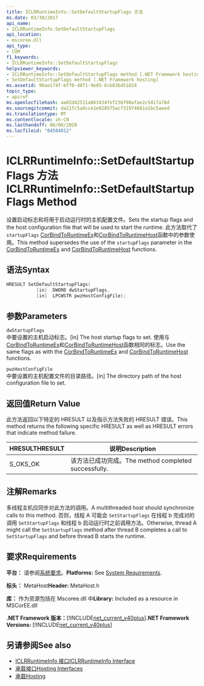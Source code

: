 ```yaml
---
title: ICLRRuntimeInfo::SetDefaultStartupFlags 方法
ms.date: 03/30/2017
api_name:
- ICLRRuntimeInfo.SetDefaultStartupFlags
api_location:
- mscoree.dll
api_type:
- COM
f1_keywords:
- ICLRRuntimeInfo::SetDefaultStartupFlags
helpviewer_keywords:
- ICLRRuntimeInfo::SetDefaultStartupFlags method [.NET Framework hosting]
- SetDefaultStartupFlags method [.NET Framework hosting]
ms.assetid: 98ae174f-bff0-48f1-9e05-6cb63b451824
topic_type:
- apiref
ms.openlocfilehash: aa02d42511a863434fef236f90afae2c5417a78d
ms.sourcegitcommit: da21fc5a8cce1e028575acf31974681a1bc5aeed
ms.translationtype: MT
ms.contentlocale: zh-CN
ms.lasthandoff: 06/08/2020
ms.locfileid: "84504012"
---
```

# <a name="iclrruntimeinfosetdefaultstartupflags-method"></a><span data-ttu-id="e3a85-102">ICLRRuntimeInfo::SetDefaultStartupFlags 方法</span><span class="sxs-lookup"><span data-stu-id="e3a85-102">ICLRRuntimeInfo::SetDefaultStartupFlags Method</span></span>
<span data-ttu-id="e3a85-103">设置启动标志和将用于启动运行时的主机配置文件。</span><span class="sxs-lookup"><span data-stu-id="e3a85-103">Sets the startup flags and the host configuration file that will be used to start the runtime.</span></span> <span data-ttu-id="e3a85-104">此方法取代了 `startupFlags` [CorBindToRuntimeEx](corbindtoruntimeex-function.md)和[CorBindToRuntimeHost](corbindtoruntimehost-function.md)函数中的参数使用。</span><span class="sxs-lookup"><span data-stu-id="e3a85-104">This method supersedes the use of the `startupFlags` parameter in the [CorBindToRuntimeEx](corbindtoruntimeex-function.md) and [CorBindToRuntimeHost](corbindtoruntimehost-function.md) functions.</span></span>  
  
## <a name="syntax"></a><span data-ttu-id="e3a85-105">语法</span><span class="sxs-lookup"><span data-stu-id="e3a85-105">Syntax</span></span>  
  
```cpp  
HRESULT SetDefaultStartupFlags(  
           [in]  DWORD dwStartupFlags,  
           [in]  LPCWSTR pwzHostConfigFile);  
```  
  
## <a name="parameters"></a><span data-ttu-id="e3a85-106">参数</span><span class="sxs-lookup"><span data-stu-id="e3a85-106">Parameters</span></span>  
 `dwStartupFlags`  
 <span data-ttu-id="e3a85-107">中要设置的主机启动标志。</span><span class="sxs-lookup"><span data-stu-id="e3a85-107">[in] The host startup flags to set.</span></span> <span data-ttu-id="e3a85-108">使用与[CorBindToRuntimeEx](corbindtoruntimeex-function.md)和[CorBindToRuntimeHost](corbindtoruntimehost-function.md)函数相同的标志。</span><span class="sxs-lookup"><span data-stu-id="e3a85-108">Use the same flags as with the [CorBindToRuntimeEx](corbindtoruntimeex-function.md) and [CorBindToRuntimeHost](corbindtoruntimehost-function.md) functions.</span></span>  
  
 `pwzHostConfigFile`  
 <span data-ttu-id="e3a85-109">中要设置的主机配置文件的目录路径。</span><span class="sxs-lookup"><span data-stu-id="e3a85-109">[in] The directory path of the host configuration file to set.</span></span>  
  
## <a name="return-value"></a><span data-ttu-id="e3a85-110">返回值</span><span class="sxs-lookup"><span data-stu-id="e3a85-110">Return Value</span></span>  
 <span data-ttu-id="e3a85-111">此方法返回以下特定的 HRESULT 以及指示方法失败的 HRESULT 错误。</span><span class="sxs-lookup"><span data-stu-id="e3a85-111">This method returns the following specific HRESULT as well as HRESULT errors that indicate method failure.</span></span>  
  
|<span data-ttu-id="e3a85-112">HRESULT</span><span class="sxs-lookup"><span data-stu-id="e3a85-112">HRESULT</span></span>|<span data-ttu-id="e3a85-113">说明</span><span class="sxs-lookup"><span data-stu-id="e3a85-113">Description</span></span>|  
|-------------|-----------------|  
|<span data-ttu-id="e3a85-114">S_OK</span><span class="sxs-lookup"><span data-stu-id="e3a85-114">S_OK</span></span>|<span data-ttu-id="e3a85-115">该方法已成功完成。</span><span class="sxs-lookup"><span data-stu-id="e3a85-115">The method completed successfully.</span></span>|  
  
## <a name="remarks"></a><span data-ttu-id="e3a85-116">注解</span><span class="sxs-lookup"><span data-stu-id="e3a85-116">Remarks</span></span>  
 <span data-ttu-id="e3a85-117">多线程主机应同步对此方法的调用。</span><span class="sxs-lookup"><span data-stu-id="e3a85-117">A multithreaded host should synchronize calls to this method.</span></span> <span data-ttu-id="e3a85-118">否则，线程 A 可能会 `SetStartupFlags` 在线程 b 完成对的调用 `SetStartupFlags` 和线程 b 启动运行时之前调用方法。</span><span class="sxs-lookup"><span data-stu-id="e3a85-118">Otherwise, thread A might call the `SetStartupFlags` method after thread B completes a call to `SetStartupFlags` and before thread B starts the runtime.</span></span>  
  
## <a name="requirements"></a><span data-ttu-id="e3a85-119">要求</span><span class="sxs-lookup"><span data-stu-id="e3a85-119">Requirements</span></span>  
 <span data-ttu-id="e3a85-120">**平台：** 请参阅[系统要求](../../get-started/system-requirements.md)。</span><span class="sxs-lookup"><span data-stu-id="e3a85-120">**Platforms:** See [System Requirements](../../get-started/system-requirements.md).</span></span>  
  
 <span data-ttu-id="e3a85-121">**标头：** MetaHost</span><span class="sxs-lookup"><span data-stu-id="e3a85-121">**Header:** MetaHost.h</span></span>  
  
 <span data-ttu-id="e3a85-122">**库：** 作为资源包括在 Mscoree.dll 中</span><span class="sxs-lookup"><span data-stu-id="e3a85-122">**Library:** Included as a resource in MSCorEE.dll</span></span>  
  
 <span data-ttu-id="e3a85-123">**.NET Framework 版本：**[!INCLUDE[net_current_v40plus](../../../../includes/net-current-v40plus-md.md)]</span><span class="sxs-lookup"><span data-stu-id="e3a85-123">**.NET Framework Versions:** [!INCLUDE[net_current_v40plus](../../../../includes/net-current-v40plus-md.md)]</span></span>  
  
## <a name="see-also"></a><span data-ttu-id="e3a85-124">另请参阅</span><span class="sxs-lookup"><span data-stu-id="e3a85-124">See also</span></span>

- [<span data-ttu-id="e3a85-125">ICLRRuntimeInfo 接口</span><span class="sxs-lookup"><span data-stu-id="e3a85-125">ICLRRuntimeInfo Interface</span></span>](iclrruntimeinfo-interface.md)
- [<span data-ttu-id="e3a85-126">承载接口</span><span class="sxs-lookup"><span data-stu-id="e3a85-126">Hosting Interfaces</span></span>](hosting-interfaces.md)
- [<span data-ttu-id="e3a85-127">承载</span><span class="sxs-lookup"><span data-stu-id="e3a85-127">Hosting</span></span>](index.md)
